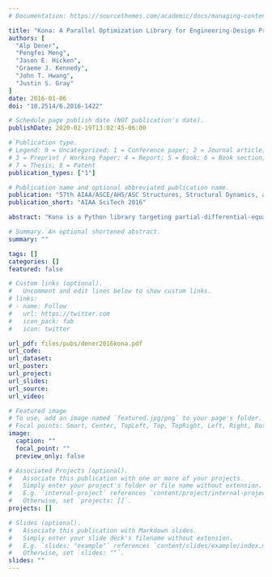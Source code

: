 ```yaml
---
# Documentation: https://sourcethemes.com/academic/docs/managing-content/

title: "Kona: A Parallel Optimization Library for Engineering-Design Problems"
authors: [
  "Alp Dener",
  "Pengfei Meng",
  "Jason E. Hicken",
  "Graeme J. Kennedy",
  "John T. Hwang",
  "Justin S. Gray"
]
date: 2016-01-06
doi: "10.2514/6.2016-1422"

# Schedule page publish date (NOT publication's date).
publishDate: 2020-02-19T13:02:45-06:00

# Publication type.
# Legend: 0 = Uncategorized; 1 = Conference paper; 2 = Journal article;
# 3 = Preprint / Working Paper; 4 = Report; 5 = Book; 6 = Book section;
# 7 = Thesis; 8 = Patent
publication_types: ["1"]

# Publication name and optional abbreviated publication name.
publication: "57th AIAA/ASCE/AHS/ASC Structures, Structural Dynamics, and Materials Conference"
publication_short: "AIAA SciTech 2016"

abstract: "Kona is a Python library targeting partial-differential-equation (PDE) governed optimization problems. To address the high computational cost of such problems, Kona permits parallel execution of linear algebra and optimization operations while remaining agnostic to the implementation details of the underlying PDE solver. To accomplish this, Kona adopts a reverse-communication-inspired interface where the optimization algorithm requests the PDE solver to perform a predetermined set of tasks on solver-generated memory. Consequently, the optimization itself is parallelized as long as the user defines parallel data structures within an abstract vector interface and performs the requested tasks in parallel. This abstraction layer also facilitates the rapid development of new optimization algorithms independently from the underlying PDE solvers. In this paper we describe Kona’s software design in detail, and demonstrate its use on test cases, ranging from analytical verification problems to a PDE-constrained engineering system."

# Summary. An optional shortened abstract.
summary: ""

tags: []
categories: []
featured: false

# Custom links (optional).
#   Uncomment and edit lines below to show custom links.
# links:
# - name: Follow
#   url: https://twitter.com
#   icon_pack: fab
#   icon: twitter

url_pdf: files/pubs/dener2016kona.pdf
url_code:
url_dataset:
url_poster:
url_project:
url_slides:
url_source:
url_video:

# Featured image
# To use, add an image named `featured.jpg/png` to your page's folder. 
# Focal points: Smart, Center, TopLeft, Top, TopRight, Left, Right, BottomLeft, Bottom, BottomRight.
image:
  caption: ""
  focal_point: ""
  preview_only: false

# Associated Projects (optional).
#   Associate this publication with one or more of your projects.
#   Simply enter your project's folder or file name without extension.
#   E.g. `internal-project` references `content/project/internal-project/index.md`.
#   Otherwise, set `projects: []`.
projects: []

# Slides (optional).
#   Associate this publication with Markdown slides.
#   Simply enter your slide deck's filename without extension.
#   E.g. `slides: "example"` references `content/slides/example/index.md`.
#   Otherwise, set `slides: ""`.
slides: ""
---
```

